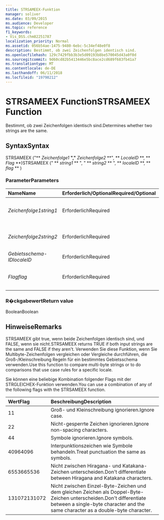 ```yaml
---
title: STRSAMEEX-Funktion
manager: soliver
ms.date: 03/09/2015
ms.audience: Developer
ms.topic: reference
f1_keywords:
- Vis_DSS.chm82251787
localization_priority: Normal
ms.assetid: 056b54ae-1475-9480-6ebc-5c34ef48e0f8
description: Bestimmt, ob zwei Zeichenfolgen identisch sind.
ms.openlocfilehash: 129c7429fbb3b3e5d09193b8be570045d43a0f0d
ms.sourcegitcommit: 9d60cd82b5413446e5bc8ace2cd689f683fb41a7
ms.translationtype: MT
ms.contentlocale: de-DE
ms.lasthandoff: 06/11/2018
ms.locfileid: "19798212"
---
```

# <a name="strsameex-function"></a><span data-ttu-id="226e6-103">STRSAMEEX Function</span><span class="sxs-lookup"><span data-stu-id="226e6-103">STRSAMEEX Function</span></span>

<span data-ttu-id="226e6-104">Bestimmt, ob zwei Zeichenfolgen identisch sind.</span><span class="sxs-lookup"><span data-stu-id="226e6-104">Determines whether two strings are the same.</span></span>
  
## <a name="syntax"></a><span data-ttu-id="226e6-105">Syntax</span><span class="sxs-lookup"><span data-stu-id="226e6-105">Syntax</span></span>

<span data-ttu-id="226e6-106">STRSAMEEX ("** *Zeichenfolge1* **","** *Zeichenfolge2* **", ** *LocaleID* **, ** *Flag* **)</span><span class="sxs-lookup"><span data-stu-id="226e6-106">STRSAMEEX (" ** *string1* ** ", " ** *string2* ** ", ** *localeID* **, ** *flag* ** )</span></span> 
  
### <a name="parameters"></a><span data-ttu-id="226e6-107">Parameter</span><span class="sxs-lookup"><span data-stu-id="226e6-107">Parameters</span></span>

|<span data-ttu-id="226e6-108">**Name**</span><span class="sxs-lookup"><span data-stu-id="226e6-108">**Name**</span></span>|<span data-ttu-id="226e6-109">**Erforderlich/Optional**</span><span class="sxs-lookup"><span data-stu-id="226e6-109">**Required/Optional**</span></span>|<span data-ttu-id="226e6-110">**Datentyp**</span><span class="sxs-lookup"><span data-stu-id="226e6-110">**Data Type**</span></span>|<span data-ttu-id="226e6-111">**Beschreibung**</span><span class="sxs-lookup"><span data-stu-id="226e6-111">**Description**</span></span>|
|:-----|:-----|:-----|:-----|
| <span data-ttu-id="226e6-112">_Zeichenfolge1_</span><span class="sxs-lookup"><span data-stu-id="226e6-112">_string1_</span></span> <br/> |<span data-ttu-id="226e6-113">Erforderlich</span><span class="sxs-lookup"><span data-stu-id="226e6-113">Required</span></span>  <br/> |<span data-ttu-id="226e6-114">**String**</span><span class="sxs-lookup"><span data-stu-id="226e6-114">**String**</span></span> <br/> |<span data-ttu-id="226e6-115">Die erste zu vergleichende Zeichenfolge.</span><span class="sxs-lookup"><span data-stu-id="226e6-115">The first string to compare.</span></span>  <br/> |
| <span data-ttu-id="226e6-116">_Zeichenfolge2_</span><span class="sxs-lookup"><span data-stu-id="226e6-116">_string2_</span></span> <br/> |<span data-ttu-id="226e6-117">Erforderlich</span><span class="sxs-lookup"><span data-stu-id="226e6-117">Required</span></span>  <br/> |<span data-ttu-id="226e6-118">**String**</span><span class="sxs-lookup"><span data-stu-id="226e6-118">**String**</span></span> <br/> | <span data-ttu-id="226e6-119">Die zweite zu vergleichende Zeichenfolge.</span><span class="sxs-lookup"><span data-stu-id="226e6-119">The second string to compare.</span></span>  <br/> |
| <span data-ttu-id="226e6-120">_Gebietsschema-ID_</span><span class="sxs-lookup"><span data-stu-id="226e6-120">_localeID_</span></span> <br/> |<span data-ttu-id="226e6-121">Erforderlich</span><span class="sxs-lookup"><span data-stu-id="226e6-121">Required</span></span>  <br/> |<span data-ttu-id="226e6-122">**Numerische**</span><span class="sxs-lookup"><span data-stu-id="226e6-122">**Numeric**</span></span> <br/> |<span data-ttu-id="226e6-123">Der lokale ID-Code.</span><span class="sxs-lookup"><span data-stu-id="226e6-123">The locale ID code.</span></span>  <br/> |
| <span data-ttu-id="226e6-124">_Flag_</span><span class="sxs-lookup"><span data-stu-id="226e6-124">_flag_</span></span> <br/> |<span data-ttu-id="226e6-125">Erforderlich</span><span class="sxs-lookup"><span data-stu-id="226e6-125">Required</span></span>  <br/> |<span data-ttu-id="226e6-126">**Numerische**</span><span class="sxs-lookup"><span data-stu-id="226e6-126">**Numeric**</span></span> <br/> | <span data-ttu-id="226e6-127">Ein Bit, das den Typ des Vergleichs bestimmt.</span><span class="sxs-lookup"><span data-stu-id="226e6-127">A bit that specifies the type of comparison.</span></span>  <br/> |
   
### <a name="return-value"></a><span data-ttu-id="226e6-128">R�ckgabewert</span><span class="sxs-lookup"><span data-stu-id="226e6-128">Return value</span></span>

<span data-ttu-id="226e6-129">Boolean</span><span class="sxs-lookup"><span data-stu-id="226e6-129">Boolean</span></span>
  
## <a name="remarks"></a><span data-ttu-id="226e6-130">Hinweise</span><span class="sxs-lookup"><span data-stu-id="226e6-130">Remarks</span></span>

<span data-ttu-id="226e6-131">STRSAMEEX gibt true, wenn beide Zeichenfolgen identisch sind, und FALSE, wenn sie nicht.</span><span class="sxs-lookup"><span data-stu-id="226e6-131">STRSAMEEX returns TRUE if both input strings are the same and FALSE if they aren't.</span></span> <span data-ttu-id="226e6-132">Verwenden Sie diese Funktion, wenn Sie Multibyte-Zeichenfolgen vergleichen oder Vergleiche durchführen, die Groß-/Kleinschreibung Regeln für ein bestimmtes Gebietsschema verwenden.</span><span class="sxs-lookup"><span data-stu-id="226e6-132">Use this function to compare multi-byte strings or to do comparisons that use case rules for a specific locale.</span></span>
  
<span data-ttu-id="226e6-133">Sie können eine beliebige Kombination folgender Flags mit der STRGLEICHEX-Funktion verwenden.</span><span class="sxs-lookup"><span data-stu-id="226e6-133">You can use a combination of any of the following flags with the STRSAMEEX function.</span></span>
  
|<span data-ttu-id="226e6-134">**Wert**</span><span class="sxs-lookup"><span data-stu-id="226e6-134">**Flag**</span></span>|<span data-ttu-id="226e6-135">**Beschreibung**</span><span class="sxs-lookup"><span data-stu-id="226e6-135">**Description**</span></span>|
|:-----|:-----|
|<span data-ttu-id="226e6-136">1</span><span class="sxs-lookup"><span data-stu-id="226e6-136">1</span></span>  <br/> |<span data-ttu-id="226e6-137">Groß- und Kleinschreibung ignorieren.</span><span class="sxs-lookup"><span data-stu-id="226e6-137">Ignore case.</span></span>  <br/> |
|<span data-ttu-id="226e6-138">2</span><span class="sxs-lookup"><span data-stu-id="226e6-138">2</span></span>  <br/> |<span data-ttu-id="226e6-139">Nicht-gesperrte Zeichen ignorieren.</span><span class="sxs-lookup"><span data-stu-id="226e6-139">Ignore non-spacing characters.</span></span>  <br/> |
|<span data-ttu-id="226e6-140">4</span><span class="sxs-lookup"><span data-stu-id="226e6-140">4</span></span>  <br/> |<span data-ttu-id="226e6-141">Symbole ignorieren.</span><span class="sxs-lookup"><span data-stu-id="226e6-141">Ignore symbols.</span></span>  <br/> |
|<span data-ttu-id="226e6-142">4096</span><span class="sxs-lookup"><span data-stu-id="226e6-142">4096</span></span>  <br/> |<span data-ttu-id="226e6-143">Interpunktionszeichen wie Symbole behandeln.</span><span class="sxs-lookup"><span data-stu-id="226e6-143">Treat punctuation the same as symbols.</span></span>  <br/> |
|<span data-ttu-id="226e6-144">65536</span><span class="sxs-lookup"><span data-stu-id="226e6-144">65536</span></span>  <br/> |<span data-ttu-id="226e6-145">Nicht zwischen Hiragana- und Katakana-Zeichen unterscheiden.</span><span class="sxs-lookup"><span data-stu-id="226e6-145">Don't differentiate between Hiragana and Katakana characters.</span></span>  <br/> |
|<span data-ttu-id="226e6-146">131072</span><span class="sxs-lookup"><span data-stu-id="226e6-146">131072</span></span>  <br/> |<span data-ttu-id="226e6-147">Nicht zwischen Einzel-Byte-Zeichen und dem gleichen Zeichen als Doppel-Byte-Zeichen unterscheiden.</span><span class="sxs-lookup"><span data-stu-id="226e6-147">Don't differentiate between a single-byte character and the same character as a double-byte character.</span></span>  <br/> |
   

